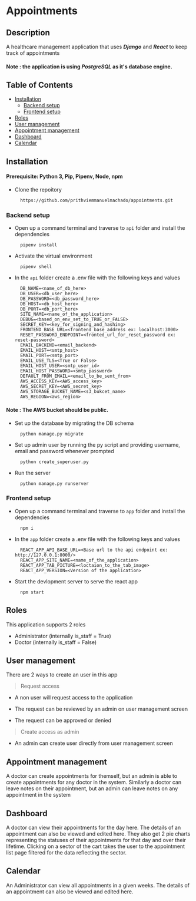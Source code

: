 # Appointments

## Description

A healthcare management application that uses ***Django*** and ***React*** to keep track of appointments 

#### **Note** : the application is using ***PostgreSQL*** as it's database engine. 

## Table of Contents

- [Installation](#installation)
    - [Backend setup](#backend-setup)
    - [Frontend setup](#frontend-setup)
- [Roles](#roles)
- [User management](#user-management)
- [Appointment management](#appointment-management)
- [Dashboard](#dashboard)
- [Calendar](#calendar)

## Installation

#### **Prerequisite**: Python 3, Pip, Pipenv, Node, npm

- Clone the repoitory  
    
        https://github.com/prithviemmanuelmachado/appointments.git 

### Backend setup

- Open up a command terminal and traverse to `api` folder and install the dependencies
    
        pipenv install

- Activate the virtual environment 

        pipenv shell

- In the `api` folder create a .env file with the following keys and values

        DB_NAME=<name_of_db_here>
        DB_USER=<db_user_here>
        DB_PASSWORD=<db_password_here>
        DB_HOST=<db_host_here>
        DB_PORT=<db_port_here>
        SITE_NAME=<name_of_the_application>
        DEBUG=<based_on_env_set_to_TRUE_or_FALSE>
        SECRET_KEY=<key_for_signing_and_hashing>
        FRONTEND_BASE_URL=<frontend_base_address ex: localhost:3000>
        RESET_PASSWORD_ENDPOINT=<fronted_url_for_reset_password ex: reset-password>
        EMAIL_BACKEND=<email_backend>
        EMAIL_HOST=<smtp_host>
        EMAIL_PORT=<smtp_port>
        EMAIL_USE_TLS=<True or False>
        EMAIL_HOST_USER=<smtp_user_id>
        EMAIL_HOST_PASSWORD=<smtp_password>
        DEFAULT_FROM_EMAIL=<email_to_be_sent_from>
        AWS_ACCESS_KEY=<AWS_access_key>
        AWS_SECRET_KEY=<AWS_secret_key>
        AWS_STORAGE_BUCKET_NAME=<s3_bukcet_name>
        AWS_REGION=<aws_region>

#### **Note** : The AWS bucket should be public.
        
- Set up the database by migrating the DB schema

        python manage.py migrate

- Set up admin user by running the py script and providing username, email and password whenever prompted

        python create_superuser.py

- Run the server

        python manage.py runserver

### Frontend setup

- Open up a command terminal and traverse to `app` folder and install the dependencies
    
        npm i

- In the `app` folder create a .env file with the following keys and values

        REACT_APP_API_BASE_URL=<Base url to the api endpoint ex: http://127.0.0.1:8000/>
        REACT_APP_SITE_NAME=<name_of_the_application>
        REACT_APP_TAB_PICTURE=<loctaion_to_the_tab_image>
        REACT_APP_VERSION=<Version of the application>

- Start the devlopment server to serve the react app 

        npm start

## Roles

This application supports 2 roles

- Administrator (internally is_staff = True)
- Doctor (internally is_staff = False)

## User management
There are 2 ways to create an user in this app

> Request access

- A non user will request access to the application 

- The request can be reviewed by an admin on user management screen

- The request can be approved or denied

> Create access as admin

- An admin can create user directly from user management screen

## Appointment management

A doctor can create appointments for themself, but an admin is able to create appointments for any doctor in the system. Similarly a doctor can leave notes on their appointment, but an admin can leave notes on any appointment in the system

## Dashboard

A doctor can view their appointments for the day here. The details of an appointment can also be viewed and edited here. They also get 2 pie charts representing the statuses of their appointments for that day and over their lifetime. Clicking on a sector of the cart takes the user to the appointment list page filtered for the data reflecting the sector.

## Calendar

An Administrator can view all appointments in a given weeks. The details of an appointment can also be viewed and edited here.